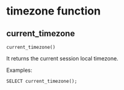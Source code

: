# timezone function

## current_timezone

    current_timezone()

It returns the current session local timezone.

Examples:

    SELECT current_timezone();
 